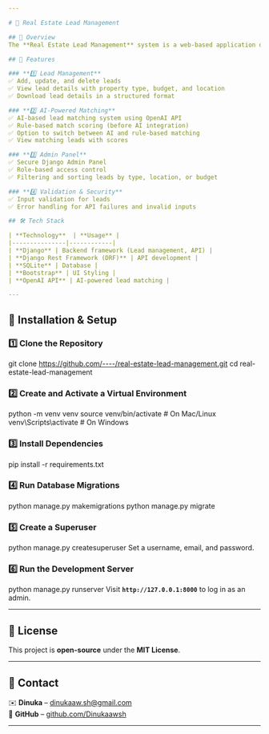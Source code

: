 ```yaml
---

# 🏡 Real Estate Lead Management

## 📌 Overview  
The **Real Estate Lead Management** system is a web-based application designed to help real estate agents and admins manage seller, buyer, renter, and landlord leads efficiently. It allows lead tracking, AI-powered match scoring, and an admin panel for lead management.

## 🚀 Features  

### **1️⃣ Lead Management**  
✅ Add, update, and delete leads  
✅ View lead details with property type, budget, and location  
✅ Download lead details in a structured format  

### **2️⃣ AI-Powered Matching**  
✅ AI-based lead matching system using OpenAI API  
✅ Rule-based match scoring (before AI integration)  
✅ Option to switch between AI and rule-based matching  
✅ View matching leads with scores  

### **3️⃣ Admin Panel**  
✅ Secure Django Admin Panel  
✅ Role-based access control 
✅ Filtering and sorting leads by type, location, or budget  

### **4️⃣ Validation & Security**  
✅ Input validation for leads  
✅ Error handling for API failures and invalid inputs  

## 🛠️ Tech Stack  

| **Technology**  | **Usage** |
|---------------|------------|
| **Django** | Backend framework (Lead management, API) |
| **Django Rest Framework (DRF)** | API development |
| **SQLite** | Database |
| **Bootstrap** | UI Styling |
| **OpenAI API** | AI-powered lead matching |

---
```


## 🔧 Installation & Setup  

### **1️⃣ Clone the Repository**  
git clone https://github.com/----/real-estate-lead-management.git
cd real-estate-lead-management


### **2️⃣ Create and Activate a Virtual Environment**  
python -m venv venv
source venv/bin/activate  # On Mac/Linux
venv\Scripts\activate  # On Windows


### **3️⃣ Install Dependencies**  
pip install -r requirements.txt


### **4️⃣ Run Database Migrations**  
python manage.py makemigrations
python manage.py migrate


### **5️⃣ Create a Superuser**  
python manage.py createsuperuser
Set a username, email, and password.

### **6️⃣ Run the Development Server**  
python manage.py runserver
Visit **`http://127.0.0.1:8000`** to log in as an admin.

---

## 📜 License  
This project is **open-source** under the **MIT License**.

---

## 📩 Contact  
✉️ **Dinuka** – [dinukaaw.sh@gmail.com](mailto:dinukaaw.sh@gmail.com)  
🔗 **GitHub** – [github.com/Dinukaawsh](https://github.com/Dinukaawsh)  

---

